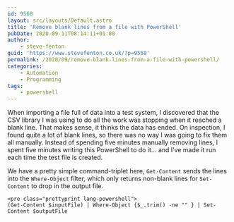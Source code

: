 ```yaml
---
id: 9568
layout: src/layouts/Default.astro
title: 'Remove blank lines from a file with PowerShell'
pubDate: 2020-09-11T08:14:11+01:00
author:
    - steve-fenton
guid: 'https://www.stevefenton.co.uk/?p=9568'
permalink: /2020/09/remove-blank-lines-from-a-file-with-powershell/
categories:
    - Automation
    - Programming
tags:
    - powershell
---
```


When importing a file full of data into a test system, I discovered that the CSV library I was using to do all the work was stopping when it reached a blank line. That makes sense, it thinks the data has ended. On inspection, I found quite a lot of blank lines, so there was no way I was going to fix them all manually. Instead of spending five minutes manually removing lines, I spent five minutes writing this PowerShell to do it… and I’ve made it run each time the test file is created.

We have a pretty simple command-triplet here, `Get-Content` sends the lines into the `Where-Object` filter, which only returns non-blank lines for `Set-Content` to drop in the output file.

```
<pre class="prettyprint lang-powershell">
(Get-Content $inputFile) | Where-Object {$_.trim() -ne "" } | Set-Content $outputFile
```